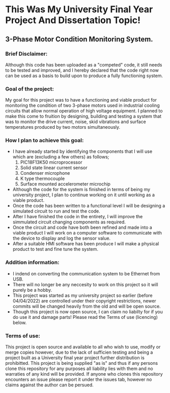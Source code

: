 # This Was My University Final Year Project And Dissertation Topic!

## 3-Phase Motor Condition Monitoring System.

### Brief Disclaimer:
Although this code has been uploaded as a "competed" code, it still needs to be tested and improved, and I hereby declared that the code right now can be used as a basis to build upon to produce a fully functioning system.

### Goal of the project:
My goal for this project was to have a functioning and viable product for monitoring the condition of two 3-phase motors used in industrial cooling circuits that allow normal operation of high voltage equipment. I planned to make this come to fruition by designing, building and testing a system that was to monitor the drive current, noise, skid vibrations and surface temperatures produced by two motors simultaneously.

### How I plan to achieve this goal:
- I have already started by identifying the components that I will use which are (excluding a few others) as follows;
  1. PIC18F13K50 microprocessor
  2. Solid state linear current sensor
  3. Condenser microphone
  4. K type thermocouple
  5. Surface mounted accelerometer microchip
- Although the code for the system is finished in terms of being my university project, I plan to continue working on it until working as a viable product. 
- Once the code has been written to a functional level I will be designing a simulated circuit to run and test the code.
- After I have finished the code in the entirety, I will improve the simmulated circuit changing components as required.
- Once the circuit and code have both been refined and made into a viable product I will work on a computer software to communicate with the device to display and log the sensor value.
- After a suitable HMI software has been produce I will make a physical product to test and fine tune the system.

### Addition information:
- I indend on converting the communication system to be Ethernet from USB.
- There will no longer be any neccesity to work on this project so it will purely be a hobby.
- This project was started as my university project so earlier (before 04/04/2022) are controlled under their copyright restrictions, newer commits will be changed heavily from the old and will be open source.
- Though this project is now open source, I can claim no liabilty for if you do use it and damage parts! Please read the Terms of use (licencing) below.

### Terms of use:
This project is open source and available to all who wish to use, modify or merge copies however, due to the lack of sufficien testing and being a project built as a University final year project further distribution is prohibitted. This project is being supplied "as is" and thus if any persons clone this repository for any purposes all liability lies with them and no warraties of any kind will be provided. If anyone who clones this repository encounters an issue please report it under the issues tab, however no claims against the author can be persued.
